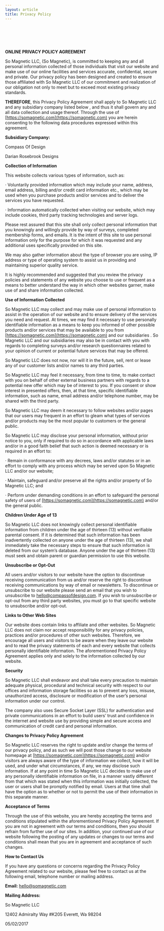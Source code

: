 ```yaml
---
layout: article
title: Privacy Policy
---
```

# <br>

**ONLINE PRIVACY POLICY AGREEMENT**

So Magnetic LLC, (So Magnetic), is committed to keeping any and all personal
information collected of those individuals that visit our website and make use
of our online facilities and services accurate, confidential, secure and
private. Our privacy policy has been designed and created to ensure those
affiliated with So Magnetic LLC of our commitment and realization of our
obligation not only to meet but to exceed most existing privacy standards.

**THEREFORE**, this Privacy Policy Agreement shall apply to So Magnetic LLC and
any subsidiary company listed below , and thus it shall govern any and all data
collection and usage thereof. Through the use of
[https://somagnetic.com](https://somagnetic.com) you are herein
consenting to the following data procedures expressed within this agreement.

**Subsidiary Company:**

Compass Of Design

Darian Rosebrook Designs

**Collection of Information**

This website collects various types of information, such as:

· Voluntarily provided information which may include your name, address, email
address, billing and/or credit card information etc., which may be used when you
purchase products and/or services and to deliver the services you have
requested.

· Information automatically collected when visiting our website, which may
include cookies, third party tracking technologies and server logs.

Please rest assured that this site shall only collect personal information that
you knowingly and willingly provide by way of surveys, completed membership
forms, and emails. It is the intent of this site to use personal information
only for the purpose for which it was requested and any additional uses
specifically provided on this site.

We may also gather information about the type of browser you are using, IP
address or type of operating system to assist us in providing and maintaining
superior quality service.

It is highly recommended and suggested that you review the privacy policies and
statements of any website you choose to use or frequent as a means to better
understand the way in which other websites garner, make use of and share
information collected.

**Use of Information Collected**

So Magnetic LLC may collect and may make use of personal information to assist
in the operation of our website and to ensure delivery of the services you need
and request. At times, we may find it necessary to use personally identifiable
information as a means to keep you informed of other possible products and/or
services that may be available to you from
[https://somagnetic.com](https://somagnetic.com) and our subsidiaries
. So Magnetic LLC and our subsidiaries may also be in contact with you with
regards to completing surveys and/or research questionnaires related to your
opinion of current or potential future services that may be offered.

So Magnetic LLC does not now, nor will it in the future, sell, rent or lease any
of our customer lists and/or names to any third parties.

So Magnetic LLC may feel it necessary, from time to time, to make contact with
you on behalf of other external business partners with regards to a potential
new offer which may be of interest to you. If you consent or show interest in
presented offers, then, at that time, specific identifiable information, such as
name, email address and/or telephone number, may be shared with the third party.

So Magnetic LLC may deem it necessary to follow websites and/or pages that our
users may frequent in an effort to gleam what types of services and/or products
may be the most popular to customers or the general public.

So Magnetic LLC may disclose your personal information, without prior notice to
you, only if required to do so in accordance with applicable laws and/or in a
good faith belief that such action is deemed necessary or is required in an
effort to:

· Remain in conformance with any decrees, laws and/or statutes or in an effort
to comply with any process which may be served upon So Magnetic LLC and/or our
website;

· Maintain, safeguard and/or preserve all the rights and/or property of So
Magnetic LLC; and

· Perform under demanding conditions in an effort to safeguard the personal
safety of users of [https://somagnetic.com](https://somagnetic.com)
and/or the general public.

**Children Under Age of 13**

So Magnetic LLC does not knowingly collect personal identifiable information
from children under the age of thirteen (13) without verifiable parental
consent. If it is determined that such information has been inadvertently
collected on anyone under the age of thirteen (13), we shall immediately take
the necessary steps to ensure that such information is deleted from our system’s
database. Anyone under the age of thirteen (13) must seek and obtain parent or
guardian permission to use this website.

**Unsubscribe or Opt-Out**

All users and/or visitors to our website have the option to discontinue
receiving communication from us and/or reserve the right to discontinue
receiving communications by way of email or newsletters. To discontinue or
unsubscribe to our website please send an email that you wish to unsubscribe to
hello@compassofdesign.com. If you wish to unsubscribe or opt-out from any third
party websites, you must go to that specific website to unsubscribe and/or
opt-out.

**Links to Other Web Sites**

Our website does contain links to affiliate and other websites. So Magnetic LLC
does not claim nor accept responsibility for any privacy policies, practices
and/or procedures of other such websites. Therefore, we encourage all users and
visitors to be aware when they leave our website and to read the privacy
statements of each and every website that collects personally identifiable
information. The aforementioned Privacy Policy Agreement applies only and solely
to the information collected by our website.

**Security**

So Magnetic LLC shall endeavor and shall take every precaution to maintain
adequate physical, procedural and technical security with respect to our offices
and information storage facilities so as to prevent any loss, misuse,
unauthorized access, disclosure or modification of the user’s personal
information under our control.

The company also uses Secure Socket Layer (SSL) for authentication and private
communications in an effort to build users’ trust and confidence in the internet
and website use by providing simple and secure access and communication of
credit card and personal information.

**Changes to Privacy Policy Agreement**

So Magnetic LLC reserves the right to update and/or change the terms of our
privacy policy, and as such we will post those change to our website homepage at
[https://somagnetic.com](https://somagnetic.com) and/or visitors are always aware of the type of information we collect, how it
will be used, and under what circumstances, if any, we may disclose such
information. If at any point in time So Magnetic LLC decides to make use of any
personally identifiable information on file, in a manner vastly different from
that which was stated when this information was initially collected, the user or
users shall be promptly notified by email. Users at that time shall have the
option as to whether or not to permit the use of their information in this
separate manner.

**Acceptance of Terms**

Through the use of this website, you are hereby accepting the terms and
conditions stipulated within the aforementioned Privacy Policy Agreement. If you
are not in agreement with our terms and conditions, then you should refrain from
further use of our sites. In addition, your continued use of our website
following the posting of any updates or changes to our terms and conditions
shall mean that you are in agreement and acceptance of such changes.

**How to Contact Us**

If you have any questions or concerns regarding the Privacy Policy Agreement
related to our website, please feel free to contact us at the following email,
telephone number or mailing address.

**Email:** hello@somagnetic.com

**Mailing Address:**

So Magnetic LLC

12402 Admiralty Way #K205
Everett, Wa 98204

05/02/2017
